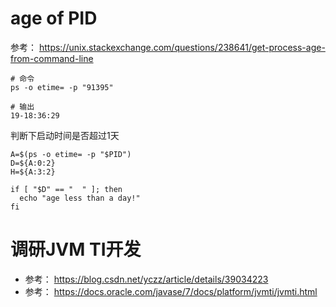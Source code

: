 # age of PID
参考： https://unix.stackexchange.com/questions/238641/get-process-age-from-command-line
```shell
# 命令
ps -o etime= -p "91395"

# 输出
19-18:36:29
```

判断下启动时间是否超过1天
```shell
A=$(ps -o etime= -p "$PID")
D=${A:0:2}
H=${A:3:2}

if [ "$D" == "  " ]; then
  echo "age less than a day!"
fi
```

# 调研JVM TI开发
* 参考： https://blog.csdn.net/yczz/article/details/39034223
* 参考： https://docs.oracle.com/javase/7/docs/platform/jvmti/jvmti.html

